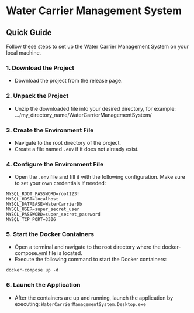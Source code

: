 # Water Carrier Management System

## Quick Guide

Follow these steps to set up the Water Carrier Management System on your local machine.

### 1. Download the Project

- Download the project from the release page.

### 2. Unpack the Project

- Unzip the downloaded file into your desired directory, for example:
.../my_directory_name/WaterCarrierManagementSystem/

### 3. Create the Environment File

- Navigate to the root directory of the project.
- Create a file named `.env` if it does not already exist.

### 4. Configure the Environment File

- Open the `.env` file and fill it with the following configuration. Make sure to set your own credentials if needed:
```plaintext
MYSQL_ROOT_PASSWORD=root123!
MYSQL_HOST=localhost
MYSQL_DATABASE=WaterCarrierDb
MYSQL_USER=super_secret_user
MYSQL_PASSWORD=super_secret_password
MYSQL_TCP_PORT=3306
```

### 5.  Start the Docker Containers  
- Open a terminal and navigate to the root directory where the docker-compose.yml file is located.
- Execute the following command to start the Docker containers:  

`docker-compose up -d`

### 6. Launch the Application  

- After the containers are up and running, launch the application by executing:
  `WaterCarrierManagementSystem.Desktop.exe`
